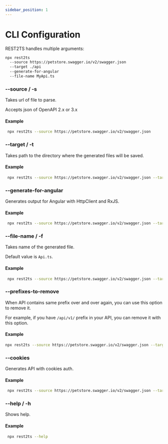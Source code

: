 ```yaml
---
sidebar_position: 1
---
```


# CLI Configuration

REST2TS handles multiple arguments:

```bash
npx rest2ts
  --source https://petstore.swagger.io/v2/swagger.json
  --target ./api
  --generate-for-angular
  --file-name MyApi.ts
```

### --source / -s

Takes url of file to parse.

Accepts json of OpenAPI 2.x or 3.x

#### Example

```bash
 npx rest2ts --source https://petstore.swagger.io/v2/swagger.json
```

### --target / -t

Takes path to the directory where the generated files will be saved.

#### Example

```bash
 npx rest2ts --source https://petstore.swagger.io/v2/swagger.json --target ./generated
```

### --generate-for-angular

Generates output for Angular with HttpClient and RxJS.

#### Example

```bash
 npx rest2ts --source https://petstore.swagger.io/v2/swagger.json --target ./generated --generate-for-angular
```

### --file-name / -f

Takes name of the generated file.

Default value is `Api.ts`.

#### Example

```bash
 npx rest2ts --source https://petstore.swagger.io/v2/swagger.json --target ./generated --generate-for-angular --file-name MyApi.ts
```

### --prefixes-to-remove

When API contains same prefix over and over again, you can use this option to remove it.

For example, if you have `/api/v1/` prefix in your API, you can remove it with this option.

#### Example

```bash
npx rest2ts --source https://petstore.swagger.io/v2/swagger.json --target ./generated --prefixes-to-remove api_,v1_
```

### --cookies

Generates API with cookies auth.

#### Example

```bash
 npx rest2ts --source https://petstore.swagger.io/v2/swagger.json --target ./generated --generate-for-angular --cookies
```

### --help / -h

Shows help.

#### Example

```bash
 npx rest2ts --help
```
